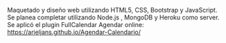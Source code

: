 Maquetado y diseño web utilizando HTML5, CSS, Bootstrap y JavaScript. Se planea completar utilizando Node.js , MongoDB y Heroku como server. Se aplicó el plugin FullCalendar
Agendar online: https://arieljans.github.io/Agendar-Calendario/

